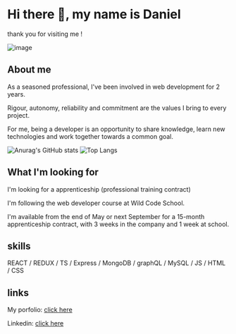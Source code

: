 # Hi there 👋, my name is Daniel

thank you for visiting me !

![image](https://github.com/user-attachments/assets/64bdd6b0-1197-4a07-bdb0-ab1c2bb9f809)

<!--
**danielgonzalez0/danielgonzalez0** is a ✨ _special_ ✨ repository because its `README.md` (this file) appears on your GitHub profile.

Here are some ideas to get you started:

- 🔭 I’m currently working on ...
- 🌱 I’m currently learning ...
- 👯 I’m looking to collaborate on ...
- 🤔 I’m looking for help with ...
- 💬 Ask me about ...
- 📫 How to reach me: ...
- 😄 Pronouns: ...
- ⚡ Fun fact: ...
-->
## About me

As a seasoned professional, I've been involved in web development for 2 years. 

Rigour, autonomy, reliability and commitment are the values I bring to every project. 

For me, being a developer is an opportunity to share knowledge, learn new technologies and work together towards a common goal.

![Anurag's GitHub stats](https://github-readme-stats.vercel.app/api?username=danielgonzalez0&theme=omni&show_icons=true&hide_rank=false)
![Top Langs](https://github-readme-stats.vercel.app/api/top-langs/?username=danielgonzalez0&theme=omni&layout=compact)


## What I'm looking for

I'm looking for a apprenticeship (professional training contract)

I'm following the web developer course at Wild Code School. 

I'm available from the end of May or next September for a 15-month apprenticeship contract, with 3 weeks in the company and 1 week at school. 

## skills

REACT / REDUX / TS / Express / MongoDB / graphQL / MySQL / JS / HTML / CSS 

## links

My porfolio: [click here](https://www.gonzalez-daniel.com/)

Linkedin: [click here](https://www.linkedin.com/in/danielgonzalez1980/)


